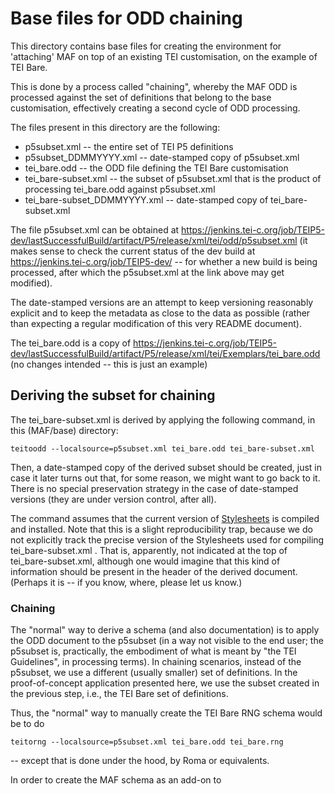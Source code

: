 # Base files for ODD chaining

This directory contains base files for creating the environment for 'attaching' MAF 
on top of an existing TEI customisation, on the example of TEI Bare. 

This is done by a process called "chaining", whereby the MAF ODD is processed 
against the set of definitions that belong to the base customisation, effectively 
creating a second cycle of ODD processing.

The files present in this directory are the following:

- p5subset.xml -- the entire set of TEI P5 definitions
- p5subset_DDMMYYYY.xml -- date-stamped copy of p5subset.xml
- tei_bare.odd -- the ODD file defining the TEI Bare customisation
- tei_bare-subset.xml -- the subset of p5subset.xml that is the product of processing tei_bare.odd against p5subset.xml
- tei_bare-subset_DDMMYYYY.xml -- date-stamped copy of tei_bare-subset.xml


The file p5subset.xml can be obtained at https://jenkins.tei-c.org/job/TEIP5-dev/lastSuccessfulBuild/artifact/P5/release/xml/tei/odd/p5subset.xml 
(it makes sense to check the current status of the dev build at https://jenkins.tei-c.org/job/TEIP5-dev/ -- for whether a new build is being processed, 
after which the p5subset.xml at the link above may get modified). 

The date-stamped versions are an attempt to keep versioning reasonably explicit and to keep the metadata as close to the data as possible (rather than 
expecting a regular modification of this very README document).

The tei_bare.odd is a copy of https://jenkins.tei-c.org/job/TEIP5-dev/lastSuccessfulBuild/artifact/P5/release/xml/tei/Exemplars/tei_bare.odd (no changes intended -- this is just an example)

## Deriving the subset for chaining

The tei_bare-subset.xml is derived by applying the following command, in this (MAF/base) directory:

   `teitoodd --localsource=p5subset.xml tei_bare.odd tei_bare-subset.xml`
   
Then, a date-stamped copy of the derived subset should be created, just in case it later turns out that, for some reason, 
we might want to go back to it. There is no special preservation strategy in the case of date-stamped versions (they are under
version control, after all).

The command assumes that the current version of [Stylesheets](https://github.com/TEIC/Stylesheets) is compiled and installed. Note that 
this is a slight reproducibility trap, because we do not explicitly track the precise version of the Stylesheets used for 
compiling tei_bare-subset.xml . That is, apparently, not indicated at the top of tei_bare-subset.xml, although one would imagine that
this kind of information should be present in the header of the derived document. (Perhaps it is -- if you know, where, please let us know.)

### Chaining

The "normal" way to derive a schema (and also documentation) is to apply the ODD document to the p5subset (in a way not visible to 
the end user; the p5subset is, practically, the embodiment of what is meant by "the TEI Guidelines", in processing terms). In chaining
scenarios, instead of the p5subset, we use a different (usually smaller) set of definitions. In the proof-of-concept application presented 
here, we use the subset created in the previous step, i.e., the TEI Bare set of definitions.

Thus, the "normal" way to manually create the TEI Bare RNG schema would be to do

   `teitorng --localsource=p5subset.xml tei_bare.odd tei_bare.rng`
   
-- except that is done under the hood, by Roma or equivalents.

In order to create the MAF schema as an add-on to 



